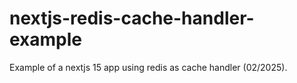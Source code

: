# nextjs-redis-cache-handler-example
Example of a nextjs 15 app using redis as cache handler (02/2025).
